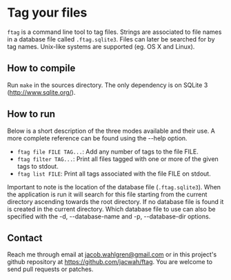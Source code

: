 Tag your files
======================

`ftag` is a command line tool to tag files. Strings are associated to
file names in a database file called `.ftag.sqlite3`. Files can later
be searched for by tag names. Unix-like systems are supported (eg. OS
X and Linux).

How to compile
-------------

Run `make` in the sources directory. The only dependency is on
SQLite 3 (http://www.sqlite.org/).

How to run
----------

Below is a short description of the three modes available and their
use. A more complete reference can be found using the --help option.

* `ftag file FILE TAG...`: Add any number of tags to the file FILE.
* `ftag filter TAG...`: Print all files tagged with one or more of
   the given tags to stdout.
* `ftag list FILE`: Print all tags associated with the file FILE on
   stdout.

Important to note is the location of the database file
(`.ftag.sqlite3`). When the application is run it will search for
this file starting from the current directory ascending towards the
root directory. If no database file is found it is created in the
current directory. Which database file to use can also be specified
with the -d, --database-name and -p, --database-dir options.

Contact
-------

Reach me through email at jacob.wahlgren@gmail.com or in this
project's github repository at https://github.com/jacwah/ftag. You
are welcome to send pull requests or patches.
